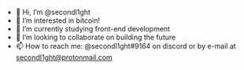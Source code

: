 - 👋 Hi, I’m @secondl1ght
- 👀 I’m interested in bitcoin!
- 🌱 I’m currently studying front-end development
- 💞️ I’m looking to collaborate on building the future
- 📫 How to reach me: @secondl1ght#9164 on discord or by e-mail at secondl1ght@protonmail.com

<!---
secondl1ght/secondl1ght is a ✨ special ✨ repository because its `README.md` (this file) appears on your GitHub profile.
You can click the Preview link to take a look at your changes.
--->
